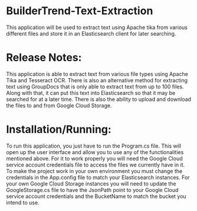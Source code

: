 # BuilderTrend-Text-Extraction
This application will be used to extract text using Apache tika from various different files
and store it in an Elasticsearch client for later searching. 

# Release Notes:
This application is able to extract text from various file types using Apache Tika and Tesseract 
OCR. There is also an alternative method for extracting text using GroupDocs that is only able 
to extract text from up to 100 files. Along with that, it can put this text into Elasticsearch 
so that it may be searched for at a later time. There is also the ability to upload and download 
the files to and from Google Cloud Storage.

# Installation/Running:
To run this application, you just have to run the Program.cs file. This will open up the user
interface and allow you to use any of the functionalities mentioned above. For it to work properly
you will need the Google Cloud service account credentials file to access the files we currently 
have in it. To make the project work in your own environment you must change the credentials in 
the App.config file to match your Elasticsearch instances. For your own Google Cloud Storage 
instances you will need to update the GoogleStorage.cs file to have the JsonPath point to your
Google Cloud service account credentials and the BucketName to match the bucket you intend to use.
